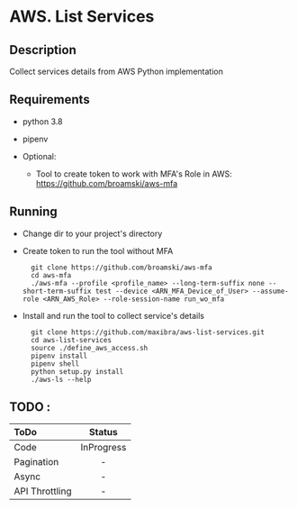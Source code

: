 # __AWS. List Services__
## Description

   Collect services details from AWS
   Python implementation
## Requirements
* python 3.8 
* pipenv
* Optional:

    * Tool to create token to work with MFA's Role in AWS: https://github.com/broamski/aws-mfa

## Running
* Change dir to your project's directory
* Create token to run the tool without MFA

        git clone https://github.com/broamski/aws-mfa
        cd aws-mfa
        ./aws-mfa --profile <profile_name> --long-term-suffix none --short-term-suffix test --device <ARN_MFA_Device_of_User> --assume-role <ARN_AWS_Role> --role-session-name run_wo_mfa


* Install and run the tool to collect service's details

        git clone https://github.com/maxibra/aws-list-services.git
        cd aws-list-services
        source ./define_aws_access.sh
        pipenv install
        pipenv shell
        python setup.py install
        ./aws-ls --help


## __TODO__ :
|ToDo|Status|
| :- | :-: |
| Code| InProgress|
| Pagination| -|
| Async| -|
| API Throttling| -|
